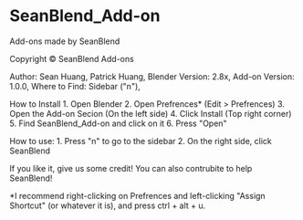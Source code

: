 # SeanBlend_Add-on
Add-ons made by SeanBlend

Copyright © SeanBlend Add-ons

Author: Sean Huang, Patrick Huang,
Blender Version: 2.8x,
Add-on Version: 1.0.0,
Where to Find: Sidebar ("n"),

How to Install
    1. Open Blender
    2. Open Prefrences* (Edit > Prefrences)
    3. Open the Add-on Secion (On the left side)
    4. Click Install (Top right corner)
    5. Find SeanBlend_Add-on and click on it
    6. Press "Open"

How to use:
    1. Press "n" to go to the sidebar
    2. On the right side, click SeanBlend

If you like it, give us some credit!
You can also contrubite to help SeanBlend!

*I recommend right-clicking on Prefrences and left-clicking "Assign Shortcut" (or whatever it is), and press ctrl + alt + u.
